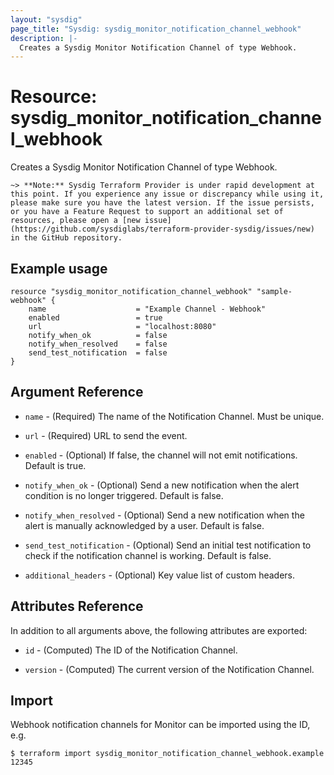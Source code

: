 ```yaml
---
layout: "sysdig"
page_title: "Sysdig: sysdig_monitor_notification_channel_webhook"
description: |-
  Creates a Sysdig Monitor Notification Channel of type Webhook.
---
```


# Resource: sysdig\_monitor\_notification\_channel\_webhook

Creates a Sysdig Monitor Notification Channel of type Webhook.

`~> **Note:** Sysdig Terraform Provider is under rapid development at this point. If you experience any issue or discrepancy while using it, please make sure you have the latest version. If the issue persists, or you have a Feature Request to support an additional set of resources, please open a [new issue](https://github.com/sysdiglabs/terraform-provider-sysdig/issues/new) in the GitHub repository.`

## Example usage

```hcl
resource "sysdig_monitor_notification_channel_webhook" "sample-webhook" {
	name                    = "Example Channel - Webhook"
	enabled                 = true
	url                     = "localhost:8080"
	notify_when_ok          = false
	notify_when_resolved    = false
	send_test_notification  = false
}
```

## Argument Reference

* `name` - (Required) The name of the Notification Channel. Must be unique.

* `url` - (Required) URL to send the event.

* `enabled` - (Optional) If false, the channel will not emit notifications. Default is true.

* `notify_when_ok` - (Optional) Send a new notification when the alert condition is 
    no longer triggered. Default is false.

* `notify_when_resolved` - (Optional) Send a new notification when the alert is manually 
    acknowledged by a user. Default is false.

* `send_test_notification` - (Optional) Send an initial test notification to check
    if the notification channel is working. Default is false.

* `additional_headers` - (Optional) Key value list of custom headers.

## Attributes Reference

In addition to all arguments above, the following attributes are exported:

* `id` - (Computed) The ID of the Notification Channel.

* `version` - (Computed) The current version of the Notification Channel.

## Import

Webhook notification channels for Monitor can be imported using the ID, e.g.

```
$ terraform import sysdig_monitor_notification_channel_webhook.example 12345
```